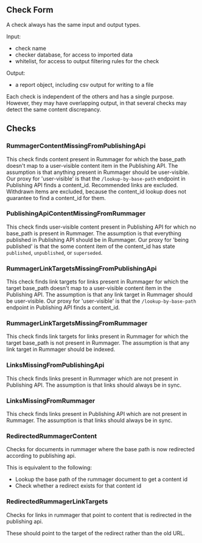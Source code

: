 ## Check Form

A check always has the same input and output types.

Input:

- check name
- checker database, for access to imported data
- whitelist, for access to output filtering rules for the check

Output:

- a report object, including csv output for writing to a file

Each check is independent of the others and has a single purpose.
However, they may have overlapping output, in that several checks may detect the same content discrepancy.

## Checks

### RummagerContentMissingFromPublishingApi

This check finds content present in Rummager for which the base_path doesn't map to a user-visible content item in the Publishing API.
The assumption is that anything present in Rummager should be user-visible.
Our proxy for 'user-visible' is that the `/lookup-by-base-path` endpoint in Publishing API finds a content_id.
Recommended links are excluded.
Withdrawn items are excluded, because the content_id lookup does not guarantee to find a content_id for them.

### PublishingApiContentMissingFromRummager

This check finds user-visible content present in Publishing API for which no base_path is present in Rummager.
The assumption is that everything published in Publishing API should be in Rummager.
Our proxy for 'being published' is that the some content item of the content_id has state `published`, `unpublished`, or `superseded`.

### RummagerLinkTargetsMissingFromPublishingApi

This check finds link targets for links present in Rummager for which the target base_path doesn't map to a user-visible content item in the Publishing API.
The assumption is that any link target in Rummager should be user-visible.
Our proxy for 'user-visible' is that the `/lookup-by-base-path` endpoint in Publishing API finds a content_id.

### RummagerLinkTargetsMissingFromRummager

This check finds link targets for links present in Rummager for which the target base_path is not present in Rummager.
The assumption is that any link target in Rummager should be indexed.

### LinksMissingFromPublishingApi

This check finds links present in Rummager which are not present in Publishing API.
The assumption is that links should always be in sync.

### LinksMissingFromRummager

This check finds links present in Publishing API which are not present in Rummager.
The assumption is that links should always be in sync.

### RedirectedRummagerContent

Checks for documents in rummager where the base path is now redirected according to publishing api.

This is equivalent to the following:

- Lookup the base path of the rummager document to get a content id
- Check whether a redirect exists for that content id

### RedirectedRummagerLinkTargets

Checks for links in rummager that point to content that is redirected in the publishing api.

These should point to the target of the redirect rather than the old URL.
